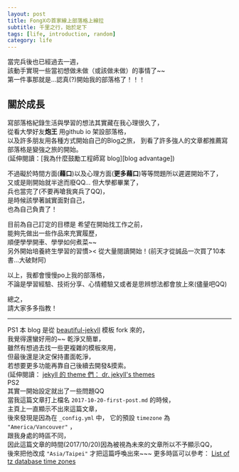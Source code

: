 ```yaml
---
layout: post
title: FongXの首家線上部落格上線拉
subtitle: 千里之行，始於足下
tags: [life, introduction, random]
category: life
---
```


當完兵後也已經過去一週，      
該動手實現一些當初想做未做（或該做未做）的事情了~~  
第一件事那就是...認真(?)開始我的部落格了！！！  


## 關於成長 ##

寫部落格紀錄生活與學習的想法其實藏在我心理很久了，  
從看大學好友**炮王** 用github io 架設部落格，  
以及許多朋友用各種方式開始自己的Blog之旅，
到看了許多強人的文章都推薦寫部落格是變強之旅的開始。  
(延伸閱讀：[我為什麼鼓勵工程師寫 blog][blog advantage])  


不過礙於時間方面(**藉口**)以及心理方面(**更多藉口**)等等問題所以遲遲開始不了，  
又或是剛開始就半途而廢QQ...
但大學都畢業了，  
兵也當完了(不要再嗆我爽兵了QQ)，  
是時候該學著誠實面對自己，  
也為自己負責了！

目前為自己訂定的目標是
希望在開始找工作之前，  
能夠先做出一些作品來充實履歷，  
順便學學開車、學學如何煮菜~~  
另外開始培養終生學習的習慣><
從大量閱讀開始！(前天才從誠品一次買了10本書...大破財阿)

以上，我都會慢慢po上我的部落格，  
不論是學習經驗、技術分享、心情體驗又或者是思辨想法都會放上來(儘量吧QQ)  


總之，  
請大家多多指教！  

---
PS1
本 blog 是從 [beautiful-jekyll][theme url] 模板 fork 來的，  
我覺得還蠻好用的~~  乾淨又簡單，  
雖然有想過去找一些更複雜的模板來用，  
但最後還是決定保持畫面乾淨，  
若想要更多功能再靠自己後續去開發&摸索。  
(延伸閱讀： [jekyll 的 theme 們： dr. jekyll's themes][theme collection]  
PS2  
其實一開始設定就出了一些問題QQ  
當我這篇文章打上檔名 `2017-10-20-first-post.md` 的時候，  
主頁上一直顯示不出來這篇文章，  
後來發現是因為在 `_config.yml` 中，
它的預設 `timezone` 為 `"America/Vancouver"` ，  
跟我身處的時區不同，  
因此這篇文章的時間(2017/10/20)因為被視為未來的文章所以不予顯示QQ，  
後來把他改成 `"Asia/Taipei"` 才把這篇呼喚出來~~~
更多時區可以參考： 
[List of tz database time zones][timezone list]




[theme url]: https://github.com/daattali/beautiful-jekyll
[theme collection]: https://drjekyllthemes.github.io/
[timezone list]: https://en.wikipedia.org/wiki/List_of_tz_database_time_zones
[tag tutorial]: https://codinfox.github.io/dev/2015/03/06/use-tags-and-categories-in-your-jekyll-based-github-pages/
[blog advantange]: https://dotblogs.com.tw/hatelove/2017/03/26/why-engineers-should-keep-blogging




